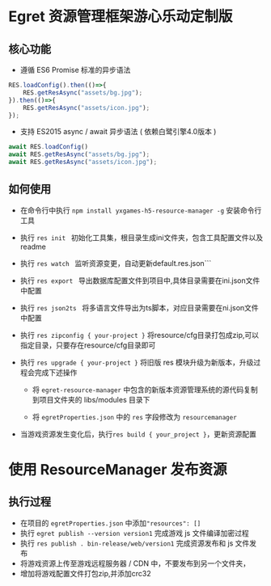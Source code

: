 # Egret 资源管理框架游心乐动定制版

## 核心功能

* 遵循 ES6 Promise 标准的异步语法
``` javascript
RES.loadConfig().then(()=>{
    RES.getResAsync("assets/bg.jpg");
}).then(()=>{
    RES.getResAsync("assets/icon.jpg");
});
```
* 支持 ES2015 async / await 异步语法 ( 依赖白鹭引擎4.0版本 )
``` javascript
await RES.loadConfig()
await RES.getResAsync("assets/bg.jpg");
await RES.getResAsync("assets/icon.jpg");
```
## 如何使用
* 在命令行中执行 ``` npm install yxgames-h5-resource-manager -g ``` 安装命令行工具

* 执行 ```res init ``` 初始化工具集，根目录生成ini文件夹，包含工具配置文件以及readme

* 执行 ```res watch ``` 监听资源变更，自动更新default.res.json```

* 执行 ```res export ``` 导出数据库配置文件到项目中,具体目录需要在ini.json文件中配置

* 执行 ```res json2ts ``` 将多语言文件导出为ts脚本，对应目录需要在ni.json文件中配置

* 执行 ```res zipconfig { your-project }``` 将resource/cfg目录打包成zip,可以指定目录，只要存在resource/cfg目录即可

* 执行 ```res upgrade { your-project }``` 将旧版 res 模块升级为新版本，升级过程会完成下述操作
    
    * 将 ```egret-resource-manager``` 中包含的新版本资源管理系统的源代码复制到项目文件夹的 libs/modules 目录下
    
    * 将 ```egretProperties.json``` 中的 ```res``` 字段修改为 ```resourcemanager```

* 当游戏资源发生变化后，执行```res build { your_project }```，更新资源配置


# 使用 ResourceManager 发布资源
## 执行过程

* 在项目的 ```egretProperties.json``` 中添加```"resources": []```
* 执行 ``` egret publish --version version1 ``` 完成游戏 js 文件编译加密过程
* 执行 ``` res publish . bin-release/web/version1 ``` 完成资源发布和 js 文件发布
* 将游戏资源上传至游戏远程服务器 / CDN 中，不要发布到另一个文件夹，
* 增加将游戏配置文件打包zip,并添加crc32